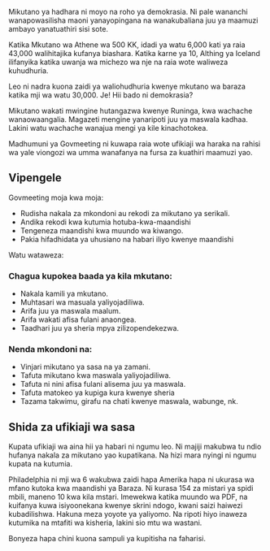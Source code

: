 <!-- START OF README SECTION --><!-- Note the controller for this page is app/about-project/overview/overview.ts -->
<p> Mikutano ya hadhara ni moyo na roho ya demokrasia. Ni pale wananchi wanapowasilisha maoni yanayopingana na wanakubaliana juu ya maamuzi ambayo yanatuathiri sisi sote. </p>

<p> Katika Mkutano wa Athene wa 500 KK, idadi ya watu 6,000 kati ya raia 43,000 walihitajika kufanya biashara. Katika karne ya 10, Althing ya Iceland ilifanyika katika uwanja wa michezo wa nje na raia wote waliweza kuhudhuria. </p>

<p> Leo ni nadra kuona zaidi ya waliohudhuria kwenye mkutano wa baraza katika mji wa watu 30,000. Je! Hii bado ni demokrasia? </p>

<p> Mikutano wakati mwingine hutangazwa kwenye Runinga, kwa wachache wanaowaangalia. Magazeti mengine yanaripoti juu ya maswala kadhaa. Lakini watu wachache wanajua mengi ya kile kinachotokea. </p>

<p> Madhumuni ya Govmeeting ni kuwapa raia wote ufikiaji wa haraka na rahisi wa yale viongozi wa umma wanafanya na fursa za kuathiri maamuzi yao. </p>
<h2> Vipengele </h2>
<p> Govmeeting moja kwa moja: </p>

<ul>
<li> Rudisha nakala za mkondoni au rekodi za mikutano ya serikali. </li>
<li> Andika rekodi kwa kutumia hotuba-kwa-maandishi </li>
<li> Tengeneza maandishi kwa muundo wa kiwango. </li>
<li> Pakia hifadhidata ya uhusiano na habari iliyo kwenye maandishi </li>
</ul>
<p> Watu wataweza: </p>
<h3> Chagua kupokea baada ya kila mkutano: </h3>
<ul>
<li> Nakala kamili ya mkutano. </li>
<li> Muhtasari wa masuala yaliyojadiliwa. </li>
<li> Arifa juu ya maswala maalum. </li>
<li> Arifa wakati afisa fulani anaongea. </li>
<li> Taadhari juu ya sheria mpya zilizopendekezwa. </li>
</ul><h3> Nenda mkondoni na: </h3>
<ul>
<li> Vinjari mikutano ya sasa na ya zamani. </li>
<li> Tafuta mikutano kwa maswala yaliyojadiliwa. </li>
<li> Tafuta ni nini afisa fulani alisema juu ya maswala. </li>
<li> Tafuta matokeo ya kupiga kura kwenye sheria </li>
<li> Tazama takwimu, girafu na chati kwenye maswala, wabunge, nk. </li>
</ul><!-- END OF README SECTION -->
<p><a name="continued"></a></p>
<h2> Shida za ufikiaji wa sasa </h2>
<p> Kupata ufikiaji wa aina hii ya habari ni ngumu leo. Ni majiji makubwa tu ndio hufanya nakala za mikutano yao kupatikana. Na hizi mara nyingi ni ngumu kupata na kutumia. </p>

<p> Philadelphia ni mji wa 6 wakubwa zaidi hapa Amerika hapa ni ukurasa wa mfano kutoka kwa maandishi ya Baraza. Ni kurasa 154 za mistari ya spidi mbili, maneno 10 kwa kila mstari. Imewekwa katika muundo wa PDF, na kuifanya kuwa isiyoonekana kwenye skrini ndogo, kwani saizi haiwezi kubadilishwa. Hakuna meza yoyote ya yaliyomo. Na ripoti hiyo inaweza kutumika na mtafiti wa kisheria, lakini sio mtu wa wastani. </p>

<p> Bonyeza hapa chini kuona sampuli ya kupitisha na faharisi. </p>

